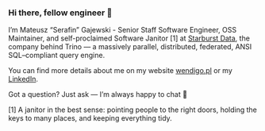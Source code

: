 ### Hi there, fellow engineer 👋

I’m Mateusz “Serafin” Gajewski - Senior Staff Software Engineer, OSS Maintainer, and self-proclaimed Software Janitor [1] at [Starburst Data](https://starburst.io), the company behind Trino — a massively parallel, distributed, federated, ANSI SQL–compliant query engine.

You can find more details about me on my website [wendigo.pl](https://wendigo.pl) or my [LinkedIn](https://www.linkedin.com/in/mateuszgajewski/).

Got a question? Just ask — I’m always happy to chat  🙂

[1] A janitor in the best sense: pointing people to the right doors, holding the keys to many places, and keeping everything tidy.
